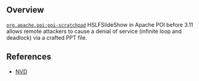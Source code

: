 ## Overview
[`org.apache.poi:poi-scratchpad`](http://search.maven.org/#search%7Cga%7C1%7Ca%3A%22poi-scratchpad%22)
HSLFSlideShow in Apache POI before 3.11 allows remote attackers to cause a denial of service (infinite loop and deadlock) via a crafted PPT file.

## References
- [NVD](https://web.nvd.nist.gov/view/vuln/detail?vulnId=CVE-2014-9527)